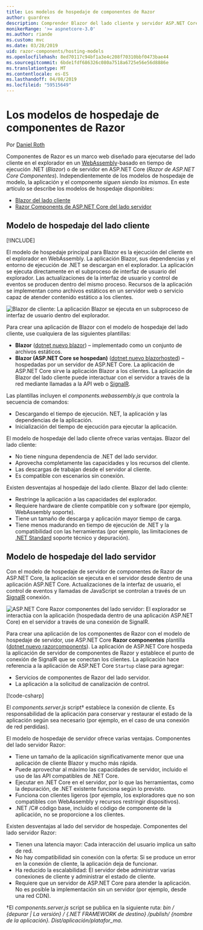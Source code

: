 ```yaml
---
title: Los modelos de hospedaje de componentes de Razor
author: guardrex
description: Comprender Blazor del lado cliente y servidor ASP.NET Core Razor componentes, modelos de hospedaje.
monikerRange: '>= aspnetcore-3.0'
ms.author: riande
ms.custom: mvc
ms.date: 03/28/2019
uid: razor-components/hosting-models
ms.openlocfilehash: 8ed70117c94bf1a3e4c208f70310bbf0473bae44
ms.sourcegitcommit: 6bde1fdf686326c080a7518a6725e56e56d8886e
ms.translationtype: MT
ms.contentlocale: es-ES
ms.lasthandoff: 04/08/2019
ms.locfileid: "59515649"
---
```

# <a name="razor-components-hosting-models"></a>Los modelos de hospedaje de componentes de Razor

Por [Daniel Roth](https://github.com/danroth27)

Componentes de Razor es un marco web diseñado para ejecutarse del lado cliente en el explorador en un [WebAssembly](http://webassembly.org/)-basado en tiempo de ejecución .NET (*Blazor*) o de servidor en ASP.NET Core (*Razor de ASP.NET Core Componentes*). Independientemente de los modelos de hospedaje de modelo, la aplicación y el componente *siguen siendo los mismos*. En este artículo se describe los modelos de hospedaje disponibles:

* [Blazor del lado cliente](#client-side-hosting-model)
* [Razor Components de ASP.NET Core del lado servidor](#server-side-hosting-model)

## <a name="client-side-hosting-model"></a>Modelo de hospedaje del lado cliente

[!INCLUDE[](~/includes/razor-components-preview-notice.md)]

El modelo de hospedaje principal para Blazor es la ejecución del cliente en el explorador en WebAssembly. La aplicación Blazor, sus dependencias y el entorno de ejecución de .NET se descargan en el explorador. La aplicación se ejecuta directamente en el subproceso de interfaz de usuario del explorador. Las actualizaciones de la interfaz de usuario y control de eventos se producen dentro del mismo proceso. Recursos de la aplicación se implementan como archivos estáticos en un servidor web o servicio capaz de atender contenido estático a los clientes.

![Blazor de cliente: La aplicación Blazor se ejecuta en un subproceso de interfaz de usuario dentro del explorador.](hosting-models/_static/client-side.png)

Para crear una aplicación de Blazor con el modelo de hospedaje del lado cliente, use cualquiera de las siguientes plantillas:

* **Blazor** ([dotnet nuevo blazor](/dotnet/core/tools/dotnet-new)) &ndash; implementado como un conjunto de archivos estáticos.
* **Blazor (ASP.NET Core se hospedan)** ([dotnet nuevo blazorhosted](/dotnet/core/tools/dotnet-new)) &ndash; hospedadas por un servidor de ASP.NET Core. La aplicación de ASP.NET Core sirve la aplicación Blazor a los clientes. La aplicación de Blazor del lado cliente puede interactuar con el servidor a través de la red mediante llamadas a la API web o [SignalR](xref:signalr/introduction).

Las plantillas incluyen el *components.webassembly.js* que controla la secuencia de comandos:

* Descargando el tiempo de ejecución. NET, la aplicación y las dependencias de la aplicación.
* Inicialización del tiempo de ejecución para ejecutar la aplicación.

El modelo de hospedaje del lado cliente ofrece varias ventajas. Blazor del lado cliente:

* No tiene ninguna dependencia de .NET del lado servidor.
* Aprovecha completamente las capacidades y los recursos del cliente.
* Las descargas de trabajan desde el servidor al cliente.
* Es compatible con escenarios sin conexión.

Existen desventajas al hospedaje del lado cliente. Blazor del lado cliente:

* Restringe la aplicación a las capacidades del explorador.
* Requiere hardware de cliente compatible con y software (por ejemplo, WebAssembly soporte).
* Tiene un tamaño de descarga y aplicación mayor tiempo de carga.
* Tiene menos madurando en tiempo de ejecución de .NET y la compatibilidad con las herramientas (por ejemplo, las limitaciones de [.NET Standard](/dotnet/standard/net-standard) soporte técnico y depuración).

## <a name="server-side-hosting-model"></a>Modelo de hospedaje del lado servidor

Con el modelo de hospedaje de servidor de componentes de Razor de ASP.NET Core, la aplicación se ejecuta en el servidor desde dentro de una aplicación ASP.NET Core. Actualizaciones de la interfaz de usuario, el control de eventos y llamadas de JavaScript se controlan a través de un [SignalR](xref:signalr/introduction) conexión.

![ASP.NET Core Razor componentes del lado servidor: El explorador se interactúa con la aplicación (hospedada dentro de una aplicación ASP.NET Core) en el servidor a través de una conexión de SignalR.](hosting-models/_static/server-side.png)

Para crear una aplicación de los componentes de Razor con el modelo de hospedaje de servidor, use ASP.NET Core **Razor componentes** plantilla ([dotnet nuevo razorcomponents](/dotnet/core/tools/dotnet-new)). La aplicación de ASP.NET Core hospeda la aplicación de servidor de componentes de Razor y establece el punto de conexión de SignalR que se conectan los clientes. La aplicación hace referencia a la aplicación de ASP.NET Core `Startup` clase para agregar:

* Servicios de componentes de Razor del lado servidor.
* La aplicación a la solicitud de canalización de control.

[!code-csharp[](hosting-models/samples_snapshot/Startup.cs?highlight=5,27)]

El *components.server.js* script&dagger; establece la conexión de cliente. Es responsabilidad de la aplicación para conservar y restaurar el estado de la aplicación según sea necesario (por ejemplo, en el caso de una conexión de red perdidas).

El modelo de hospedaje de servidor ofrece varias ventajas. Componentes del lado servidor Razor:

* Tiene un tamaño de la aplicación significativamente menor que una aplicación de cliente Blazor y mucho más rápida.
* Puede aprovechar al máximo las capacidades de servidor, incluido el uso de las API compatibles de .NET Core.
* Ejecutar en .NET Core en el servidor, por lo que las herramientas, como la depuración, de .NET existente funciona según lo previsto.
* Funciona con clientes ligeros (por ejemplo, los exploradores que no son compatibles con WebAssembly y recursos restringir dispositivos).
* .NET /C# código base, incluido el código de componente de la aplicación, no se proporcione a los clientes.

Existen desventajas al lado del servidor de hospedaje. Componentes del lado servidor Razor:

* Tienen una latencia mayor: Cada interacción del usuario implica un salto de red.
* No hay compatibilidad sin conexión con la oferta: Si se produce un error en la conexión de cliente, la aplicación deja de funcionar.
* Ha reducido la escalabilidad: El servidor debe administrar varias conexiones de cliente y administrar el estado de cliente.
* Requiere que un servidor de ASP.NET Core para atender la aplicación. No es posible la implementación sin un servidor (por ejemplo, desde una red CDN).

&dagger;El *components.server.js* script se publica en la siguiente ruta: *bin / {depurar | La versión} / {.NET FRAMEWORK de destino} /publish/ {nombre de la aplicación}. Dist/aplicación/platafor_ma*.

